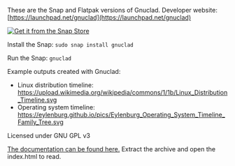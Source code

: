 These are the Snap and Flatpak versions of Gnuclad. Developer website: [https://launchpad.net/gnuclad](https://launchpad.net/gnuclad)

[![Get it from the Snap Store](https://snapcraft.io/static/images/badges/en/snap-store-black.svg)](https://snapcraft.io/gnuclad)

Install the Snap:
`sudo snap install gnuclad`

Run the Snap:
`gnuclad`

Example outputs created with Gnuclad:
* Linux distribution timeline: https://upload.wikimedia.org/wikipedia/commons/1/1b/Linux_Distribution_Timeline.svg
* Operating system timeline: https://eylenburg.github.io/pics/Eylenburg_Operating_System_Timeline_Family_Tree.svg

Licensed under GNU GPL v3

[The documentation can be found here.](https://github.com/eylenburg/gnuclad-snap/raw/main/documentation.tar.xz)
Extract the archive and open the index.html to read.
